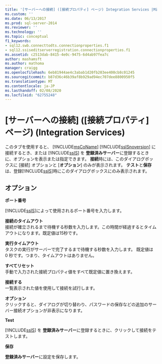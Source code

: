 ```yaml
---
title: '[サーバーへの接続] ([接続プロパティ] ページ) Integration Services |Microsoft Docs'
ms.custom: ''
ms.date: 06/13/2017
ms.prod: sql-server-2014
ms.reviewer: ''
ms.technology: ''
ms.topic: conceptual
f1_keywords:
- sql12.swb.connecttodts.connectionproperties.f1
- sql12.ssiseditserverregistration.connectionproperties.f1
ms.assetid: c2513dab-8415-4e0c-9475-6d4ab97fea7c
author: mashamsft
ms.author: mathoma
manager: craigg
ms.openlocfilehash: 6eb81944ae4c3abab1d20fb203ee400cb8c01245
ms.sourcegitcommit: b87d36c46b39af8b929ad94ec707dee8800950f5
ms.translationtype: MT
ms.contentlocale: ja-JP
ms.lasthandoff: 02/08/2020
ms.locfileid: "62755248"
---
```

# <a name="connect-to-server-connection-properties-page-integration-services"></a>[サーバーへの接続] ([接続プロパティ] ページ) (Integration Services)
  このタブを使用すると、 [!INCLUDE[msCoName](../includes/msconame-md.md)] [!INCLUDE[ssISnoversion](../includes/ssisnoversion-md.md)] に接続するとき、または [!INCLUDE[ssIS](../includes/ssis-md.md)] を **登録済みサーバー**に登録するときに、オプションを表示または指定できます。 **接続**時には、このダイアログボックスに [接続] オプションと [**オプション**] のみが表示されます。 **テスト**と**保存**は、登録[!INCLUDE[ssIS](../includes/ssis-md.md)]時にこのダイアログボックスにのみ表示されます。  
  
## <a name="options"></a>オプション  
 **ポート番号**  
 
  [!INCLUDE[ssIS](../includes/ssis-md.md)]によって使用されるポート番号を入力します。  
  
 **接続のタイムアウト**  
 接続が確立されるまで待機する秒数を入力します。この時間が経過するとタイムアウトになります。既定値は15秒です。  
  
 **実行タイムアウト**  
 タスクの実行がサーバーで完了するまで待機する秒数を入力します。 既定値は 0 秒です。つまり、タイムアウトはありません。  
  
 **すべてリセット**  
 手動で入力された接続プロパティ値をすべて既定値に置き換えます。  
  
 **接続する**  
 一覧表示された値を使用して接続を試行します。  
  
 **オプション**  
 クリックすると、ダイアログが切り替わり、パスワードの保存などの追加のサーバー接続オプションが非表示になります。  
  
 **Test**  
 
  [!INCLUDE[ssIS](../includes/ssis-md.md)] を **登録済みサーバー**に登録するときに、クリックして接続をテストします。  
  
 **保存**  
 
  **登録済みサーバー**に設定を保存します。  
  
  
